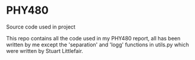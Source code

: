 # PHY480
Source code used in project

This repo contains all the code used in my PHY480 report, all has been written by me except the 'separation' and 'logg' functions in utils.py which were written by Stuart Littlefair.
